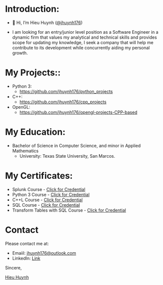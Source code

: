 # Introduction: 

- 👋 Hi, I’m Hieu Huynh ([@jhuynh176](https://github.com/jhuynh176))            

- I am looking for an entry/junior level position as a Software Engineer in a dynamic firm that values my analytical and technical skills and provides scope for updating my knowledge, I seek a company that will help me contribute to its development while concurrently aiding my personal growth. 

# My Projects::
- Python 3:
  - https://github.com/jhuynh176/python_projects
- C++:
  - https://github.com/jhuynh176/cpp_projects
- OpenGL:
  - https://github.com/jhuynh176/opengl-projects-CPP-based


# My Education:
- Bachelor of Science in Computer Science, and minor in Applied Mathematics
  - University: Texas State University, San Marcos.

# **My Certificates:**
- Splunk Course - [Click for Credential](https://www.linkedin.com/learning/certificates/55acb2eeeaf0c0cf6e635932ac437b19b309f644595dc6f00093070952bb5c12?trk=share_certificate&lipi=urn%3Ali%3Apage%3Ad_flagship3_profile_view_base_certifications_details%3BYWlM5rmuQz6zAMW%2Fc9VbXA%3D%3D)
- Python 3 Course - [Click for Credential](https://www.codecademy.com/profiles/JHUYNH176/certificates/6c152bd262967f8c941c9707ed636bda)
- C++L Course - [Click for Credential](https://www.codecademy.com/profiles/JHUYNH176/certificates/b74a2390dfc4127fa5d43fe147425ad0)
- SQL Course - [Click for Credential](https://www.codecademy.com/profiles/JHUYNH176/certificates/042a4e5884e3eb6ea1f2a12be6abb851)
- Transform Tables with SQL Course - [Click for Credential](https://www.codecademy.com/profiles/JHUYNH176/certificates/e5a7d252b2274abca4ea306d5fa4b4b6)

# **Contact**
Please contact me at: 
- Emaiil: jhuynh176@outlook.com
- LinkedIn: [Link](https://www.linkedin.com/in/jhuynh176)

Sincere,
<div class="badge-base LI-profile-badge" data-locale="en_US" data-size="large" data-theme="dark" data-type="VERTICAL" data-vanity="jhuyn176" data-version="v1"><a class="badge-base__link LI-simple-link" href="https://www.linkedin.com/in/jhuyn176?trk=profile-badge">Hieu Huynh</a></div>

<!---
jhuynh176/jhuynh176 is a ✨ special ✨ repository because its `README.md` (this file) appears on your GitHub profile.
You can click the Preview link to take a look at your changes.
--->
